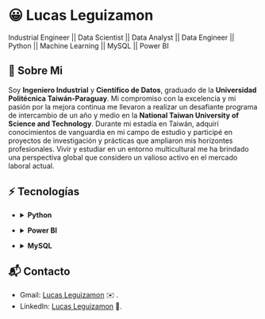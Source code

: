 # :grinning: Lucas Leguizamon
Industrial Engineer || Data Scientist || Data Analyst || Data Engineer || Python || Machine Learning || MySQL || Power BI

## :monocle_face: Sobre Mi
Soy **Ingeniero Industrial** y **Científico de Datos**, graduado de la **Universidad Politécnica Taiwán-Paraguay**. Mi compromiso con la excelencia y mi pasión por la mejora continua me llevaron a realizar un desafiante programa de intercambio de un año y medio en la **National Taiwan University of Science and Technology**. Durante mi estadía en Taiwán, adquirí conocimientos de vanguardia en mi campo de estudio y participé en proyectos de investigación y prácticas que ampliaron mis horizontes profesionales. Vivir y estudiar en un entorno multicultural me ha brindado una perspectiva global que considero un valioso activo en el mercado laboral actual.

## :zap: Tecnologías
- <details>
    <summary><strong>Python</strong></summary>

    - <ins>Pandas:</ins> Para la manipulación de datos y el análisis exploratorio.
    - <ins>Numpy:</ins> Para operaciones numéricas eficientes y manejo de matrices.
    - <ins>Scikit-Learn:</ins> Para implementar algoritmos de machine learning, preprocesamiento y validación de modelos.
    - <ins>MatPlotLib:</ins> Para crear gráficos básicos y personalizados.
    - <ins>Seaborn:</ins> Para visualizaciones estadísticas y gráficos más atractivos y complejos.
    - <ins>XGBoost:</ins> Para modelos de boosting, especialmente útil en competiciones de machine learning.
    - <ins>LightGBM:</ins> Para algoritmos de boosting rápidos y eficientes.
    - <ins>TensorFlow:</ins> Para construir y entrenar modelos de deep learning.
    - <ins>NLTK:</ins> Para procesamiento y análisis de texto natural.
    - <ins>BeautifulSoup:</ins> Para web scraping y extracción de datos.

</details>

- <details>
    <summary><strong>Power BI</strong></summary>

    - <ins>Power Query Editor:</ins> Conectar y cargar datos desde diversas fuentes. Realizar operaciones de limpieza y transformación de datos. Utilizar DAX (Data Analysis Expressions) para         crear columnas calculadas.
    - <ins>Modelado de Datos:</ins> Establecer relaciones entre diferentes tablas para crear un modelo de datos coherente. Crear medidas y columnas calculadas utilizando DAX para realizar            cálculos avanzados.
    - <ins>Visualización de Datos:</ins> Crear y personalizar gráficos y tablas. Utilizar mapas para visualizar datos geoespaciales. Implementar slicers y filtros para interactuar con los            datos.
    - <ins>Paneles e Informes:</ins> Crear informes atractivos y funcionales utilizando diferentes visualizaciones. Publicar informes y paneles en el servicio de Power BI y compartirlos con          otros usuarios. Configurar actualizaciones automáticas de los datos. 

</details>

- <details>
    <summary><strong>MySQL</strong></summary>

    - <ins>Consultas Básicas de SQL:</ins> Realizar operaciones básicas de consulta y manipulación de datos. Combinar datos de múltiples tablas usando. Agrupar datos y filtrar grupos con             condiciones. Ordenar resultados según una o más columnas.
    - <ins>Funciones Agregadas:</ins> Utilizar funciones agregadas para realizar cálculos en conjuntos de datos.
    - <ins>Subconsultas y Consultas Anidadas:</ins> tilizar consultas dentro de otras consultas para realizar análisis más complejos. Simplificar consultas complejas y mejorar la legibilidad         del código.
    - <ins>Administración de Bases de Datos:</ins> Crear y modificar esquemas de bases de datos y estructuras de tablas. Crear y utilizar índices para optimizar el rendimiento de las                 consultas. rear vistas para simplificar el acceso a datos complejos.
    - <ins>Optimización de Consultas:</ins> Utilizar la sentencia EXPLAIN para analizar y optimizar el rendimiento de las consultas. Identificar y mejorar consultas lentas.
    - <ins>Importación y Exportación de Datos:</ins> Importar y exportar datos en varios formatos.

</details>

## :mailbox_with_mail: Contacto
- Gmail: [Lucas Leguizamon](lucasleguizamon2019@gmail.com) :envelope: .
- LinkedIn: [Lucas Leguizamon](www.linkedin.com/in/lucas-leguizamón-4a0437283) 	:briefcase:.
